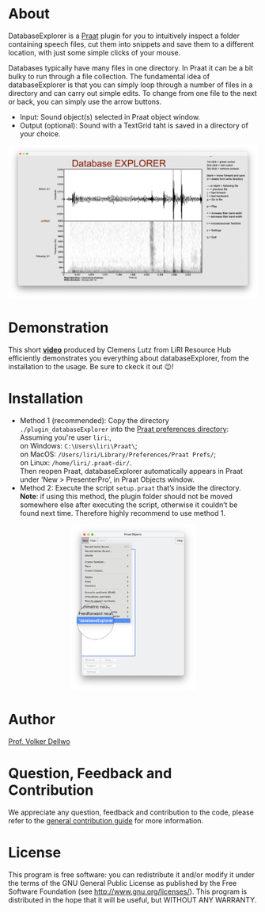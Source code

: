 # About
DatabaseExplorer is a [Praat](https://www.fon.hum.uva.nl/praat/) plugin for you to intuitively inspect a folder containing speech files, cut them into snippets and save them to a different location, with just some simple clicks of your mouse.

Databases typically have many files in one directory. In Praat it can be a bit bulky to run through a file collection. The fundamental idea of databaseExplorer is that you can simply loop through a number of files in a directory and can carry out simple edits. To change from one file to the next or back, you can simply use the arrow buttons.

- Input: Sound object(s) selected in Praat object window.
- Output (optional): Sound with a TextGrid taht is saved in a directory of your choice. 

![Home screen of databaseExplorer.](./images/database_Explorer.png)

# Demonstration
This short **[video](https://www.youtube.com/watch?v=fjlFNOzfdPo)** produced by Clemens Lutz from LiRI Resource Hub efficiently demonstrates you everything about databaseExplorer, from the installation to the usage. Be sure to ckeck it out 😉!

# Installation
- Method 1 (recommended): Copy the directory `./plugin_databaseExplorer` into the [Praat preferences directory](https://www.fon.hum.uva.nl/praat/manual/preferences_folder.html): \
  Assuming you're user `liri`:, \
  on Windows: `C:\Users\liri\Praat\`; \
  on MacOS: `/Users/liri/Library/Preferences/Praat Prefs/`; \
  on Linux: `/home/liri/.praat-dir/`.\
  Then reopen Praat, databaseExplorer automatically appears in Praat under ‘New > PresenterPro’, in Praat Objects window.
- Method 2: Execute the script `setup.praat` that’s inside the directory. \
  **Note**: if using this method, the plugin folder should not be moved somewhere else after executing the script, otherwise it couldn’t be found next time. Therefore highly recommend to use method 1.

<div style="text-align: center;">
  <img src="./images/Praat_objects_window_selected.png" alt="Entry of databaseExplorer in Praat." style="width: 50%;">
</div>

# Author
[Prof. Volker Dellwo](https://www.liri.uzh.ch/en/aboutus/Volker-Dellwo.html)

# Question, Feedback and Contribution
We appreciate any question, feedback and contribution to the code, please refer to the [general contribution guide](https://docs.github.com/en/pull-requests/collaborating-with-pull-requests/proposing-changes-to-your-work-with-pull-requests/about-pull-requests) for more information.

# License
This program is free software: you can redistribute it and/or modify it under the terms of the GNU General Public License as published by the Free Software Foundation (see <http://www.gnu.org/licenses/>). This program is distributed in the hope that it will be useful, but WITHOUT ANY WARRANTY.